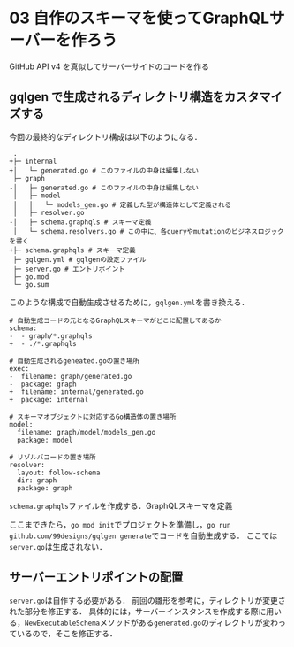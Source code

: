 # 03 自作のスキーマを使ってGraphQLサーバーを作ろう
GitHub API v4 を真似してサーバーサイドのコードを作る

## gqlgen で生成されるディレクトリ構造をカスタマイズする

今回の最終的なディレクトリ構成は以下のようになる．
```
 .
+├─ internal
+│   └─ generated.go # このファイルの中身は編集しない
 ├─ graph
-│   ├─ generated.go # このファイルの中身は編集しない
 │   ├─ model
 │   │   └─ models_gen.go # 定義した型が構造体として定義される
 │   ├─ resolver.go
-│   ├─ schema.graphqls # スキーマ定義
 │   └─ schema.resolvers.go # この中に、各queryやmutationのビジネスロジックを書く
+├─ schema.graphqls # スキーマ定義
 ├─ gqlgen.yml # gqlgenの設定ファイル
 ├─ server.go # エントリポイント
 ├─ go.mod
 └─ go.sum
```

このような構成で自動生成させるために，`gqlgen.yml`を書き換える．
```
# 自動生成コードの元となるGraphQLスキーマがどこに配置してあるか
schema:
-  - graph/*.graphqls
+  - ./*.graphqls

# 自動生成されるgeneated.goの置き場所
exec:
-  filename: graph/generated.go
-  package: graph
+  filename: internal/generated.go
+  package: internal

# スキーマオブジェクトに対応するGo構造体の置き場所
model:
  filename: graph/model/models_gen.go
  package: model

# リゾルバコードの置き場所
resolver:
  layout: follow-schema
  dir: graph
  package: graph
```

`schema.graphqls`ファイルを作成する．GraphQLスキーマを定義


ここまできたら，`go mod init`でプロジェクトを準備し，`go run github.com/99designs/gqlgen generate`でコードを自動生成する．
ここでは`server.go`は生成されない．

## サーバーエントリポイントの配置
`server.go`は自作する必要がある．
前回の雛形を参考に，ディレクトリが変更された部分を修正する．
具体的には，サーバーインスタンスを作成する際に用いる，`NewExecutableSchema`メソッドがある`generated.go`のディレクトリが変わっているので，そこを修正する．